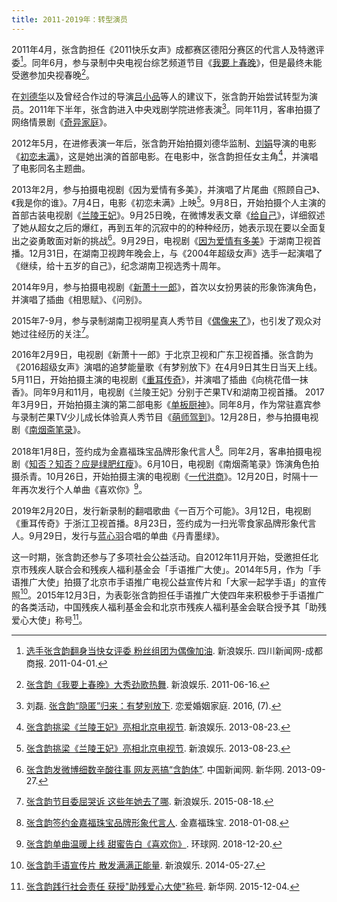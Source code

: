 ```yaml
---
title: 2011-2019年：转型演员
---
```


2011年4月，张含韵担任《2011快乐女声》成都赛区德阳分赛区的代言人及特邀评委[^成都商报]。同年6月，参与录制中央电视台综艺频道节目《[我要上春晚](https://baike.baidu.com/item/我要上春晚/27777)》，但是最终未能受邀参加央视春晚[^新浪娱乐-春晚]。

在[刘德华](https://baike.baidu.com/item/刘德华/114923)以及曾经合作过的导演[吕小品](https://baike.baidu.com/item/吕小品)等人的建议下，张含韵开始尝试转型为演员。2011年下半年，张含韵进入中央戏剧学院进修表演[^恋爱婚姻家庭]。同年11月，客串拍摄了网络情景剧《[奇异家庭](https://movie.douban.com/subject/11510485/)》。

2012年5月，在进修表演一年后，张含韵开始拍摄刘德华监制、[刘娟](https://baike.baidu.com/item/刘娟/3427547)导演的电影《[初恋未满](https://movie.douban.com/subject/10833971/)》，这是她出演的首部电影。在电影中，张含韵担任女主角[^新浪娱乐-2013]，并演唱了电影同名主题曲。

2013年2月，参与拍摄电视剧《因为爱情有多美》，并演唱了片尾曲《照顾自己》、《我是你的谁》。7月4日，电影《初恋未满》上映[^新浪娱乐-2013]。9月8日，开始拍摄个人主演的首部古装电视剧《[兰陵王妃](https://movie.douban.com/subject/25023165/)》。9月25日晚，在微博发表文章《[给自己](https://weibo.com/1172294045/Ab7N1y6mY)》，详细叙述了她从超女之后的爆红，再到五年的沉寂中的的种种经历，她表示现在要以全面复出之姿勇敢面对新的挑战[^新华网-给自己]。9月29日，电视剧《[因为爱情有多美](https://movie.douban.com/subject/24840629/)》于湖南卫视首播。12月31日，在湖南卫视跨年晚会上，与《2004年超级女声》选手一起演唱了《继续，给十五岁的自己》，纪念湖南卫视选秀十周年。

2014年9月，参与拍摄电视剧《[新萧十一郎](https://movie.douban.com/subject/25966185/)》，首次以女扮男装的形象饰演角色，并演唱了插曲《相思赋》、《问别》。

2015年7-9月，参与录制湖南卫视明星真人秀节目《[偶像来了](https://baike.baidu.com/item/偶像来了)》，也引发了观众对她过往经历的关注[^新浪娱乐-偶像]。

2016年2月9日，电视剧《新萧十一郎》于北京卫视和广东卫视首播。张含韵为《2016超级女声》演唱的追梦能量歌《有梦别放下》在4月9日其生日当天上线。5月11日，开始拍摄主演的电视剧《[重耳传奇](https://movie.douban.com/subject/26717008/)》，并演唱了插曲《向桃花借一抹香》。同年9月和11月，电视剧《兰陵王妃》分别于芒果TV和湖南卫视首播。
2017年3月9日，开始拍摄主演的第二部电影《[单板厨神](https://movie.douban.com/subject/27119587/)》。同年8月，作为常驻嘉宾参与录制芒果TV少儿成长体验真人秀节目《[萌师驾到](https://baike.baidu.com/item/萌师驾到)》。12月28日，参与拍摄电视剧《[南烟斋笔录](https://movie.douban.com/subject/26932957/)》。

2018年1月8日，签约成为金嘉福珠宝品牌形象代言人[^金嘉福]。同年2月，客串拍摄电视剧《[知否？知否？应是绿肥红瘦](https://movie.douban.com/subject/26928226/)》。6月10日，电视剧《南烟斋笔录》饰演角色拍摄杀青。10月26日，开始拍摄主演的电视剧《[一代洪商](https://movie.douban.com/subject/30367734/)》。12月20日，时隔十一年再次发行个人单曲《喜欢你》[^环球网]。

2019年2月20日，发行新录制的翻唱歌曲《一百万个可能》。3月12日，电视剧《重耳传奇》于浙江卫视首播。8月23日，签约成为一扫光零食家品牌形象代言人。9月29日，发行与[蓝心羽](https://baike.baidu.com/item/蓝心羽)合唱的单曲《丹青墨绿》。

这一时期，张含韵还参与了多项社会公益活动。自2012年11月开始，受邀担任北京市残疾人联合会和残疾人福利基金会「手语推广大使」。2014年5月，作为「手语推广大使」拍摄了北京市手语推广电视公益宣传片和「大家一起学手语」的宣传照[^新浪娱乐-手语]。2015年12月3日，为表彰张含韵担任手语推广大使四年来积极参于手语推广的各类活动，中国残疾人福利基金会和北京市残疾人福利基金会联合授予其「助残爱心大使」称号[^新华网-手语]。

<!--参考资料-->

[^成都商报]: [选手张含韵翻身当快女评委 粉丝组团为偶像加油](http://ent.sina.com.cn/y/2011-04-01/04003270236.shtml). 新浪娱乐. 四川新闻网-成都商报. 2011-04-01.
[^新浪娱乐-春晚]: [张含韵《我要上春晚》大秀劲歌热舞](http://ent.sina.com.cn/v/m/2011-06-16/14383335971.shtml). 新浪娱乐. 2011-06-16.
[^恋爱婚姻家庭]: 刘磊. [张含韵“隐匿”归来：有梦别放下](http://www.dooland.com/magazine/article_874577.html). 恋爱婚姻家庭. 2016, (7).
[^新浪娱乐-2013]: [张含韵挑梁《兰陵王妃》亮相北京电视节](http://ent.sina.com.cn/v/m/2013-08-23/12163994314.shtml). 新浪娱乐. 2013-08-23.
[^新华网-给自己]: [张含韵发微博细数辛酸往事 网友恶搞“含韵体”](http://www.chinanews.com/yl/2013/09-27/5332716.shtml). 中国新闻网. 新华网. 2013-09-27.
[^新浪娱乐-偶像]: [张含韵节目委屈哭诉 这些年她去了哪](http://ent.sina.com.cn/z/v/2015-08-18/doc-ifxfxraw8908453.shtml). 新浪娱乐. 2015-08-18.
[^金嘉福]: [张含韵签约金嘉福珠宝品牌形象代言人](http://www.kingkaifook.com/news/53.html). 金嘉福珠宝. 2018-01-08.
[^环球网]: [张含韵单曲温暖上线 甜蜜告白《喜欢你》](https://ent.huanqiu.com/article/9CaKrnKg7WR). 环球网. 2018-12-20.
[^新浪娱乐-手语]: [张含韵手语宣传片 散发满满正能量](http://ent.sina.com.cn/s/m/2014-05-27/17574149007.shtml). 新浪娱乐. 2014-05-27.
[^新华网-手语]: [张含韵践行社会责任 获授"助残爱心大使"称号](http://www.xinhuanet.com/ent/2015-12/04/c_128498487.htm). 新华网. 2015-12-04.